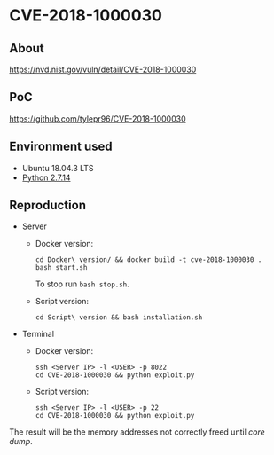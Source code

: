 # CVE-2018-1000030

## About
<https://nvd.nist.gov/vuln/detail/CVE-2018-1000030>


## PoC
<https://github.com/tylepr96/CVE-2018-1000030>


## Environment used

* Ubuntu 18.04.3 LTS
* [Python 2.7.14](https://www.python.org/ftp/python/2.7.14/Python-2.7.14.tgz)


## Reproduction

* Server
    - Docker version:
        ```shell script
        cd Docker\ version/ && docker build -t cve-2018-1000030 .
        bash start.sh  
        ```
      To stop run `bash stop.sh`.
      
    - Script version:
        ```shell script
        cd Script\ version && bash installation.sh
        ```

* Terminal
    - Docker version:
        ```shell script
        ssh <Server IP> -l <USER> -p 8022
        cd CVE-2018-1000030 && python exploit.py
        ```
    - Script version:
        ```shell script
        ssh <Server IP> -l <USER> -p 22
        cd CVE-2018-1000030 && python exploit.py
        ```
      
The result will be the memory addresses not correctly freed until <i>core dump</i>.